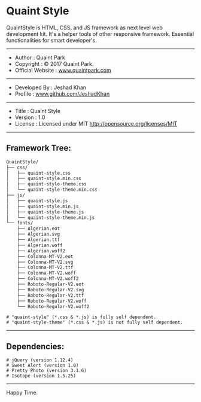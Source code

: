 # Quaint Style
QuaintStyle is HTML, CSS, and JS framework as next level web development kit. It's
a helper tools of other responsive framework. Essential functionalities for smart
developer's.

<hr />

 * Author               : Quaint Park
 * Copyright            : © 2017 Quaint Park.
 * Official Website     : www.quaintpark.com
 ------------------------------------------------------------------------------
 * Developed By         : Jeshad Khan
 * Profile              : www.github.com/JeshadKhan
 ------------------------------------------------------------------------------
 * Title                : Quaint Style
 * Version              : 1.0
 * License              : Licensed under MIT <http://opensource.org/licenses/MIT>

<hr />

Framework Tree:
---------------
```bash
QuaintStyle/
├── css/
│   ├── quaint-style.css
│   ├── quaint-style.min.css
│   ├── quaint-style-theme.css
│   └── quaint-style-theme.min.css
├── js/
│   ├── quaint-style.js
│   ├── quaint-style.min.js
│   ├── quaint-style-theme.js
│   └── quaint-style-theme.min.js
└── fonts/
    ├── Algerian.eot
    ├── Algerian.svg
    ├── Algerian.ttf
    ├── Algerian.woff
    ├── Algerian.woff2
    ├── Colonna-MT-V2.eot
    ├── Colonna-MT-V2.svg
    ├── Colonna-MT-V2.ttf
    ├── Colonna-MT-V2.woff
    ├── Colonna-MT-V2.woff2
    ├── Roboto-Regular-V2.eot
    ├── Roboto-Regular-V2.svg
    ├── Roboto-Regular-V2.ttf
    ├── Roboto-Regular-V2.woff
    └── Roboto-Regular-V2.woff2
```

    # "quaint-style" (*.css & *.js) is fully self dependent.
    # "quaint-style-theme" (*.css & *.js) is not fully self dependent.

<hr />

Dependencies:
-------------
    # jQuery (version 1.12.4)
    # Sweet Alert (version 1.0)
    # Pretty Photo (version 3.1.6)
    # Isotope (version 1.5.25)

<hr />

Happy Time.
